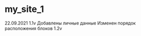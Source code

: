 # my_site_1
22.09.2021
1.1v    Добавлены личные данные
        Изменен порядок расположения блоков
1.2v       
        